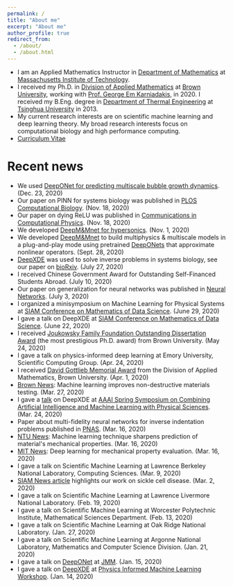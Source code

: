 ```yaml
---
permalink: /
title: "About me"
excerpt: "About me"
author_profile: true
redirect_from: 
  - /about/
  - /about.html
---
```


- I am an Applied Mathematics Instructor in [Department of Mathematics](https://math.mit.edu/) at [Massachusetts Institute of Technology](https://www.mit.edu/).
- I received my Ph.D. in [Division of Applied Mathematics](https://www.brown.edu/academics/applied-mathematics) at [Brown University](https://www.brown.edu/), working with [Prof. George Em Karniadakis](https://www.brown.edu/research/projects/crunch/george-karniadakis), in 2020. I received my B.Eng. degree in [Department of Thermal Engineering](http://www.te.tsinghua.edu.cn/publish/teen/index.html) at [Tsinghua University](http://www.tsinghua.edu.cn) in 2013.
- My current research interests are on scientific machine learning and deep learning theory. My broad research interests focus on computational biology and high performance computing.
- [Curriculum Vitae](http://lululxvi.github.io/files/CV.pdf)

<!---
Upcoming talks
======
-->

Recent news
===========

- We used [DeepONet for predicting multiscale bubble growth dynamics](https://arxiv.org/abs/2012.12816). (Dec. 23, 2020)
- Our paper on PINN for systems biology was published in [PLOS Computational Biology](https://doi.org/10.1371/journal.pcbi.1007575). (Nov. 18, 2020)
- Our paper on dying ReLU was published in [Communications in Computational Physics](https://doi.org/10.4208/cicp.OA-2020-0165). (Nov. 18, 2020)
- We developed [DeepM&Mnet for hypersonics](https://arxiv.org/abs/2011.03349). (Nov. 1, 2020)
- We developed [DeepM&Mnet](https://arxiv.org/abs/2009.12935) to build multiphysics & multiscale models in a plug-and-play mode using pretrained [DeepONets](https://arxiv.org/abs/1910.03193) that approximate nonlinear operators. (Sept. 28, 2020)
- [DeepXDE](https://github.com/lululxvi/deepxde) was used to solve inverse problems in systems biology, see our paper on [bioRxiv](https://doi.org/10.1101/865063). (July 27, 2020)
- I received Chinese Government Award for Outstanding Self-Financed Students Abroad. (July 10, 2020)
- Our paper on generalization for neural networks was published in [Neural Networks](https://www.sciencedirect.com/science/article/abs/pii/S0893608020302392). (July 3, 2020)
- I organized a minisymposium on Machine Learning for Physical Systems at [SIAM Conference on Mathematics of Data Science](https://www.siam.org/conferences/cm/conference/mds20). (June 29, 2020)
- I gave a talk on DeepXDE at [SIAM Conference on Mathematics of Data Science](https://www.siam.org/conferences/cm/conference/mds20). (June 22, 2020)
- I received [Joukowsky Family Foundation Outstanding Dissertation Award](https://www.brown.edu/academics/gradschool/about/newsletter/leaders-their-fields-four-students-selected-2020-joukowsky-prizes) (the most prestigious Ph.D. award) from Brown University. (May 24, 2020)
- I gave a talk on physics-informed deep learning at Emory University, Scientific Computing Group. (Apr. 24, 2020)
- I received [David Gottlieb Memorial Award](https://www.brown.edu/academics/applied-mathematics/graduate-program/awards) from the Division of Applied Mathematics, Brown University. (Apr. 1, 2020)
- [Brown News](https://www.brown.edu/news/2020-03-27/indentation): Machine learning improves non-destructive materials testing. (Mar. 27, 2020)
- I gave a [talk](https://www.youtube.com/watch?v=Wfgr1pMA9fY&list=PL1e3Jic2_DwwJQ528agJYMEpA0oMaDSA9&index=13) on DeepXDE at [AAAI Spring Symposium on Combining Artificial Intelligence and Machine Learning with Physical Sciences](https://sites.google.com/view/aaai-mlps). (Mar. 24, 2020)
- Paper about multi-fidelity neural networks for inverse indentation problems published in [PNAS](https://www.pnas.org/content/117/13/7052.short). (Mar. 16, 2020)
- [NTU News](http://news.ntu.edu.sg/news/Pages/NR2020_Mar17.aspx): ​Machine learning technique sharpens prediction of material's mechanical properties. (Mar. 16, 2020)
- [MIT News](http://news.mit.edu/2020/deep-learning-mechanical-property-metallic-0316): Deep learning for mechanical property evaluation. (Mar. 16, 2020)
- I gave a talk on Scientific Machine Learning at Lawrence Berkeley National Laboratory, Computing Sciences. (Mar. 9, 2020)
- [SIAM News article](https://sinews.siam.org/Details-Page/in-silico-medicine-advances-the-development-of-sickle-cell-disease-therapies) highlights our work on sickle cell disease. (Mar. 2, 2020)
- I gave a talk on Scientific Machine Learning at Lawrence Livermore National Laboratory. (Feb. 19, 2020)
- I gave a talk on Scientific Machine Learning at Worcester Polytechnic Institute, Mathematical Sciences Department. (Feb. 13, 2020)
- I gave a talk on Scientific Machine Learning at Oak Ridge National Laboratory. (Jan. 27, 2020)
- I gave a talk on Scientific Machine Learning at Argonne National Laboratory, Mathematics and Computer Science Division. (Jan. 21, 2020)
- I gave a talk on [DeepONet](https://arxiv.org/abs/1910.03193) at [JMM](http://jointmathematicsmeetings.org/meetings/national/jmm2020/2245_program_wednesday.html). (Jan. 15, 2020)
- I gave a talk on [DeepXDE](https://arxiv.org/abs/1907.04502) at [Physics Informed Machine Learning Workshop](http://www.cvent.com/events/3rd-physics-informed-machine-learning/event-summary-f98f0383e62f4bc4a68c663f7b08d22d.aspx). (Jan. 14, 2020)

<!--
- [DeepXDE](https://arxiv.org/abs/1907.04502) was presented at NeurIPS workshop on [Machine Learning and the Physical Sciences](https://ml4physicalsciences.github.io/). (Dec. 14, 2019)
- [DeepXDE](https://github.com/lululxvi/deepxde) was used to solve inverse problems in nano-optics and metamaterials, see our paper on [arXiv](https://arxiv.org/abs/1912.01085). (Dec. 2, 2019)
- I gave a talk on Scientific Machine Learning at University of Pittsburgh, Department of Mechanical Engineering and Materials Science. (Nov. 21, 2019)
- I gave a talk on Scientific Machine Learning at University of North Carolina at Charlotte, Department of Mathematics and Statistics. (Nov. 18, 2019)
- News on [Brown Daily Herald](http://www.browndailyherald.com/2019/10/30/university-researchers-develop-computer-model-design-drugs-sickle-cell/). (Oct. 30, 2019)
- Paper about [DeepONets](https://arxiv.org/abs/1910.03193) to learn operators was uploaded to arXiv. (Oct. 8, 2019)
- News on [Brown News](https://www.brown.edu/news/2019-08-22/sicklecell) and [eHealthNews.eu](http://www.ehealthnews.eu/research/5923-computer-model-could-help-test-new-sickle-cell-drugs). (Aug. 22, 2019)
- [Our model to gauge efficacy of new treatments for sickle cell disease](https://advances.sciencemag.org/content/5/8/eaax3905) was published on *Science Advances*. (Aug. 21, 2019)
- [Paper of DeepXDE](https://arxiv.org/abs/1907.04502) was uploaded to arXiv. (July 10, 2019)
- The first stable version of [DeepXDE](https://github.com/lululxvi/deepxde) (a deep learning library for solving differential equations) was released. (June 12, 2019)
- [Paper about the generalization error in deep learning](https://arxiv.org/abs/1905.11427) was uploaded to arXiv. (May 27, 2019)
- [Paper about the dying ReLU problem](https://arxiv.org/abs/1903.06733) was uploaded to arXiv. (Mar. 15, 2019)
- I gave a talk on [collapse of deep and narrow neural nets](https://icerm.brown.edu/video_archive/?play=1812) in [ICERM Scientific Machine Learning](https://icerm.brown.edu/events/ht19-1-sml/#workshopoverview). (Jan. 28 -- 30, 2019)
-->
